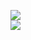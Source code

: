 [![](https://img.shields.io/badge/Made%20With-Github%20Spray-lightgrey.svg?style=for-the-badge&logo=github)](https://github.com/Annihil/github-spray#4564)  
[![](https://i.imgur.com/2DrTn0Z.gif)](https://github.com/Annihil/github-spray)